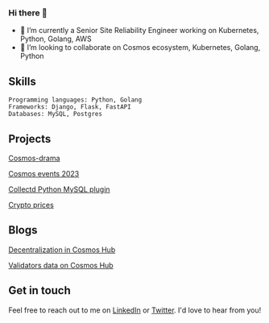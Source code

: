### Hi there 👋

- 🔭 I’m currently a Senior Site Reliability Engineer working on Kubernetes, Python, Golang, AWS
- 👯 I’m looking to collaborate on Cosmos ecosystem, Kubernetes, Golang, Python

## Skills

    Programming languages: Python, Golang
    Frameworks: Django, Flask, FastAPI
    Databases: MySQL, Postgres 

## Projects

   [Cosmos-drama](https://github.com/CharlesJUDITH/cosmos-drama)
   
   [Cosmos events 2023](https://github.com/CharlesJUDITH/cosmos-events)

   [Collectd Python MySQL plugin](https://github.com/CharlesJUDITH/collectd-python-mysql)

   [Crypto prices](https://github.com/CharlesJUDITH/get-crypto-prices)

## Blogs

   [Decentralization in Cosmos Hub](https://medium.com/@chuckfromtheblock/decentralization-in-cosmos-hub-9367431d7619)

   [Validators data on Cosmos Hub](https://medium.com/@chuckfromtheblock/validators-data-on-cosmos-hub-ec0aef5c6027)

## Get in touch

Feel free to reach out to me on [LinkedIn](https://www.linkedin.com/in/charles-judith-572812188/) or [Twitter](https://twitter.com/Charles_JUDITH). I'd love to hear from you!
